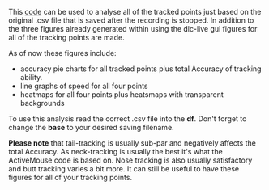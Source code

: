 This [code](https://github.com/Lilli-K2/ActiveMouse/blob/main/Analysis/Analysis.py) can be used to analyse all of the tracked points just based on the original .csv file that is saved after the recording is stopped. In addition to the three figures already generated within using the dlc-live gui figures for all of the tracking points are made.

As of now these figures include:
- accuracy pie charts for all tracked points plus total Accuracy of tracking ability.
- line graphs of speed for all four points
- heatmaps for all four points plus heatsmaps with transparent backgrounds

To use this analysis read the correct .csv file into the <strong>df</strong>. Don't forget to change the <strong>base</strong> to your desired saving filename.

<strong>Please note</strong> that tail-tracking is usually sub-par and negatively affects the total Accuracy. As neck-tracking is usually the best it's what the ActiveMouse code is based on. Nose tracking is also usually satisfactory and butt tracking varies a bit more. It can still be useful to have these figures for all of your tracking points.
